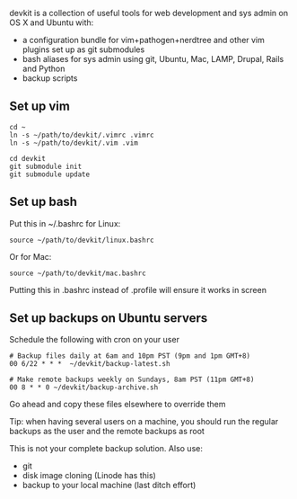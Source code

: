 devkit is a collection of useful tools for web development and sys admin on OS X and Ubuntu with:

  * a configuration bundle for vim+pathogen+nerdtree and other vim plugins set up as git submodules
  * bash aliases for sys admin using git, Ubuntu, Mac, LAMP, Drupal, Rails and Python
  * backup scripts

## Set up vim

    cd ~
    ln -s ~/path/to/devkit/.vimrc .vimrc 
    ln -s ~/path/to/devkit/.vim .vim

    cd devkit
    git submodule init
    git submodule update

## Set up bash

Put this in ~/.bashrc for Linux:

    source ~/path/to/devkit/linux.bashrc
    
Or for Mac:

    source ~/path/to/devkit/mac.bashrc

Putting this in .bashrc instead of .profile will ensure it works in screen

## Set up backups on Ubuntu servers

Schedule the following with cron on your user 

    # Backup files daily at 6am and 10pm PST (9pm and 1pm GMT+8)
    00 6/22 * * *  ~/devkit/backup-latest.sh
  
    # Make remote backups weekly on Sundays, 8am PST (11pm GMT+8)
    00 8 * * 0 ~/devkit/backup-archive.sh
  
Go ahead and copy these files elsewhere to override them

Tip: when having several users on a machine, you should run the regular backups as the user and the remote backups as root

This is not your complete backup solution. Also use:

  * git
  * disk image cloning (Linode has this)
  * backup to your local machine (last ditch effort)